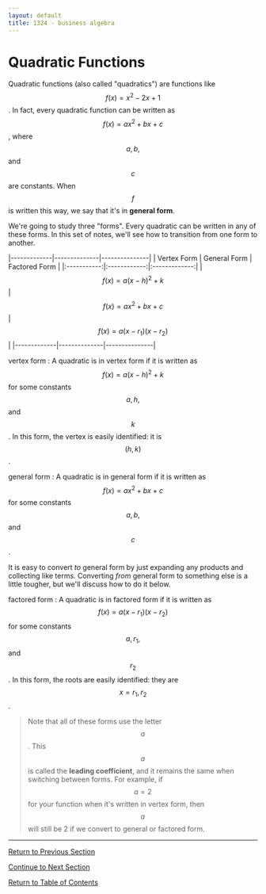 ```yaml
---
layout: default
title: 1324 - business algebra
---
```


Quadratic Functions
===

Quadratic functions (also called "quadratics") are functions like $$f(x) = x^2 - 2x + 1$$.  In fact, every quadratic function can be written as $$f(x) = ax^2 + bx + c$$, where $$a, b,$$ and $$c$$ are constants.  When $$f$$ is written this way, we say that it's in **general form**.

We're going to study three "forms".  Every quadratic can be written in any of these forms.  In this set of notes, we'll see how to transition from one form to another.

|-------------|--------------|---------------|
| Vertex Form | General Form | Factored Form |
|:-----------:|:------------:|:-------------:|
| $$f(x) = a(x - h)^2 + k$$ | $$f(x) = ax^2 + bx + c$$ | $$f(x) = a(x - r_1)(x - r_2)$$ |
|-------------|--------------|---------------|

vertex form
: A quadratic is in vertex form if it is written as $$f(x) = a(x - h)^2 + k$$ for some constants $$a, h,$$ and $$k$$.  In this form, the vertex is easily identified: it is $$(h, k)$$.

general form
: A quadratic is in general form if it is written as $$f(x) = ax^2 + bx + c$$ for some constants $$a, b,$$ and $$c$$.

It is easy to convert *to* general form by just expanding any products and collecting like terms.  Converting *from* general form to something else is a little tougher, but we'll discuss how to do it below.

factored form
: A quadratic is in factored form if it is written as $$f(x) = a(x - r_1)(x - r_2)$$ for some constants $$a, r_1,$$ and $$r_2$$.  In this form, the roots are easily identified: they are $$x = r_1, r_2$$.

> Note that all of these forms use the letter $$a$$.  This $$a$$ is called the **leading coefficient**, and it remains the same when switching between forms.  For example, if $$a = 2$$ for your function when it's written in vertex form, then $$a$$ will still be 2 if we convert to general or factored form.

---

[Return to Previous Section](1-2-linear-functions.html)

[Continue to Next Section](1-4-polynomial-functions.html)

[Return to Table of Contents](index.html)